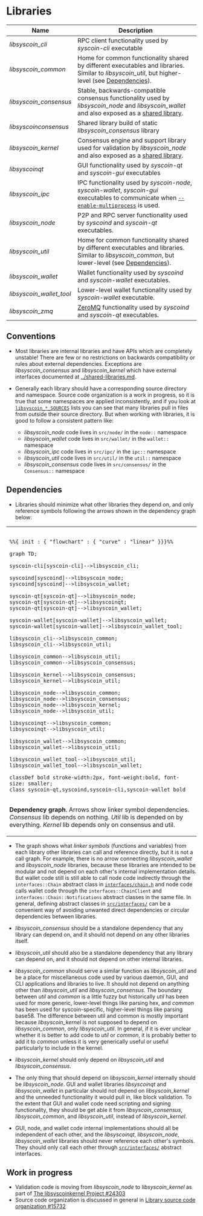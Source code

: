 # Libraries

| Name                     | Description |
|--------------------------|-------------|
| *libsyscoin_cli*         | RPC client functionality used by *syscoin-cli* executable |
| *libsyscoin_common*      | Home for common functionality shared by different executables and libraries. Similar to *libsyscoin_util*, but higher-level (see [Dependencies](#dependencies)). |
| *libsyscoin_consensus*   | Stable, backwards-compatible consensus functionality used by *libsyscoin_node* and *libsyscoin_wallet* and also exposed as a [shared library](../shared-libraries.md). |
| *libsyscoinconsensus*    | Shared library build of static *libsyscoin_consensus* library |
| *libsyscoin_kernel*      | Consensus engine and support library used for validation by *libsyscoin_node* and also exposed as a [shared library](../shared-libraries.md). |
| *libsyscoinqt*           | GUI functionality used by *syscoin-qt* and *syscoin-gui* executables |
| *libsyscoin_ipc*         | IPC functionality used by *syscoin-node*, *syscoin-wallet*, *syscoin-gui* executables to communicate when [`--enable-multiprocess`](multiprocess.md) is used. |
| *libsyscoin_node*        | P2P and RPC server functionality used by *syscoind* and *syscoin-qt* executables. |
| *libsyscoin_util*        | Home for common functionality shared by different executables and libraries. Similar to *libsyscoin_common*, but lower-level (see [Dependencies](#dependencies)). |
| *libsyscoin_wallet*      | Wallet functionality used by *syscoind* and *syscoin-wallet* executables. |
| *libsyscoin_wallet_tool* | Lower-level wallet functionality used by *syscoin-wallet* executable. |
| *libsyscoin_zmq*         | [ZeroMQ](../zmq.md) functionality used by *syscoind* and *syscoin-qt* executables. |

## Conventions

- Most libraries are internal libraries and have APIs which are completely unstable! There are few or no restrictions on backwards compatibility or rules about external dependencies. Exceptions are *libsyscoin_consensus* and *libsyscoin_kernel* which have external interfaces documented at [../shared-libraries.md](../shared-libraries.md).

- Generally each library should have a corresponding source directory and namespace. Source code organization is a work in progress, so it is true that some namespaces are applied inconsistently, and if you look at [`libsyscoin_*_SOURCES`](../../src/Makefile.am) lists you can see that many libraries pull in files from outside their source directory. But when working with libraries, it is good to follow a consistent pattern like:

  - *libsyscoin_node* code lives in `src/node/` in the `node::` namespace
  - *libsyscoin_wallet* code lives in `src/wallet/` in the `wallet::` namespace
  - *libsyscoin_ipc* code lives in `src/ipc/` in the `ipc::` namespace
  - *libsyscoin_util* code lives in `src/util/` in the `util::` namespace
  - *libsyscoin_consensus* code lives in `src/consensus/` in the `Consensus::` namespace

## Dependencies

- Libraries should minimize what other libraries they depend on, and only reference symbols following the arrows shown in the dependency graph below:

<table><tr><td>

```mermaid

%%{ init : { "flowchart" : { "curve" : "linear" }}}%%

graph TD;

syscoin-cli[syscoin-cli]-->libsyscoin_cli;

syscoind[syscoind]-->libsyscoin_node;
syscoind[syscoind]-->libsyscoin_wallet;

syscoin-qt[syscoin-qt]-->libsyscoin_node;
syscoin-qt[syscoin-qt]-->libsyscoinqt;
syscoin-qt[syscoin-qt]-->libsyscoin_wallet;

syscoin-wallet[syscoin-wallet]-->libsyscoin_wallet;
syscoin-wallet[syscoin-wallet]-->libsyscoin_wallet_tool;

libsyscoin_cli-->libsyscoin_common;
libsyscoin_cli-->libsyscoin_util;

libsyscoin_common-->libsyscoin_util;
libsyscoin_common-->libsyscoin_consensus;

libsyscoin_kernel-->libsyscoin_consensus;
libsyscoin_kernel-->libsyscoin_util;

libsyscoin_node-->libsyscoin_common;
libsyscoin_node-->libsyscoin_consensus;
libsyscoin_node-->libsyscoin_kernel;
libsyscoin_node-->libsyscoin_util;

libsyscoinqt-->libsyscoin_common;
libsyscoinqt-->libsyscoin_util;

libsyscoin_wallet-->libsyscoin_common;
libsyscoin_wallet-->libsyscoin_util;

libsyscoin_wallet_tool-->libsyscoin_util;
libsyscoin_wallet_tool-->libsyscoin_wallet;

classDef bold stroke-width:2px, font-weight:bold, font-size: smaller;
class syscoin-qt,syscoind,syscoin-cli,syscoin-wallet bold
```
</td></tr><tr><td>

**Dependency graph**. Arrows show linker symbol dependencies. *Consensus* lib depends on nothing. *Util* lib is depended on by everything. *Kernel* lib depends only on consensus and util.

</td></tr></table>

- The graph shows what _linker symbols_ (functions and variables) from each library other libraries can call and reference directly, but it is not a call graph. For example, there is no arrow connecting *libsyscoin_wallet* and *libsyscoin_node* libraries, because these libraries are intended to be modular and not depend on each other's internal implementation details. But wallet code still is still able to call node code indirectly through the `interfaces::Chain` abstract class in [`interfaces/chain.h`](../../src/interfaces/chain.h) and node code calls wallet code through the `interfaces::ChainClient` and `interfaces::Chain::Notifications` abstract classes in the same file. In general, defining abstract classes in [`src/interfaces/`](../../src/interfaces/) can be a convenient way of avoiding unwanted direct dependencies or circular dependencies between libraries.

- *libsyscoin_consensus* should be a standalone dependency that any library can depend on, and it should not depend on any other libraries itself.

- *libsyscoin_util* should also be a standalone dependency that any library can depend on, and it should not depend on other internal libraries.

- *libsyscoin_common* should serve a similar function as *libsyscoin_util* and be a place for miscellaneous code used by various daemon, GUI, and CLI applications and libraries to live. It should not depend on anything other than *libsyscoin_util* and *libsyscoin_consensus*. The boundary between _util_ and _common_ is a little fuzzy but historically _util_ has been used for more generic, lower-level things like parsing hex, and _common_ has been used for syscoin-specific, higher-level things like parsing base58. The difference between util and common is mostly important because *libsyscoin_kernel* is not supposed to depend on *libsyscoin_common*, only *libsyscoin_util*. In general, if it is ever unclear whether it is better to add code to *util* or *common*, it is probably better to add it to *common* unless it is very generically useful or useful particularly to include in the kernel.


- *libsyscoin_kernel* should only depend on *libsyscoin_util* and *libsyscoin_consensus*.

- The only thing that should depend on *libsyscoin_kernel* internally should be *libsyscoin_node*. GUI and wallet libraries *libsyscoinqt* and *libsyscoin_wallet* in particular should not depend on *libsyscoin_kernel* and the unneeded functionality it would pull in, like block validation. To the extent that GUI and wallet code need scripting and signing functionality, they should be get able it from *libsyscoin_consensus*, *libsyscoin_common*, and *libsyscoin_util*, instead of *libsyscoin_kernel*.

- GUI, node, and wallet code internal implementations should all be independent of each other, and the *libsyscoinqt*, *libsyscoin_node*, *libsyscoin_wallet* libraries should never reference each other's symbols. They should only call each other through [`src/interfaces/`](`../../src/interfaces/`) abstract interfaces.

## Work in progress

- Validation code is moving from *libsyscoin_node* to *libsyscoin_kernel* as part of [The libsyscoinkernel Project #24303](https://github.com/syscoin/syscoin/issues/24303)
- Source code organization is discussed in general in [Library source code organization #15732](https://github.com/syscoin/syscoin/issues/15732)
